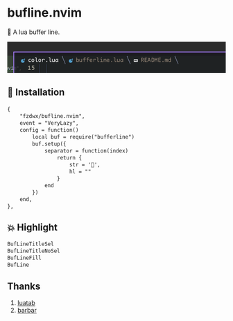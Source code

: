 # bufline.nvim

🤏 A lua buffer line.

![img.png](img.png)

## 🤖 Installation

```text
{
    "fzdwx/bufline.nvim",
    event = "VeryLazy",
    config = function()
        local buf = require("bufferline")
        buf.setup({
            separator = function(index)
                return {
                    str = '',
                    hl = ""
                }
            end
        })
    end,
},
```

## 💥 Highlight

```text
BufLineTitleSel
BufLineTitleNoSel
BufLineFill
BufLine
```

## Thanks
1. [luatab](https://github.com/alvarosevilla95/luatab.nvim)
2. [barbar](https://github.com/romgrk/barbar.nvim)